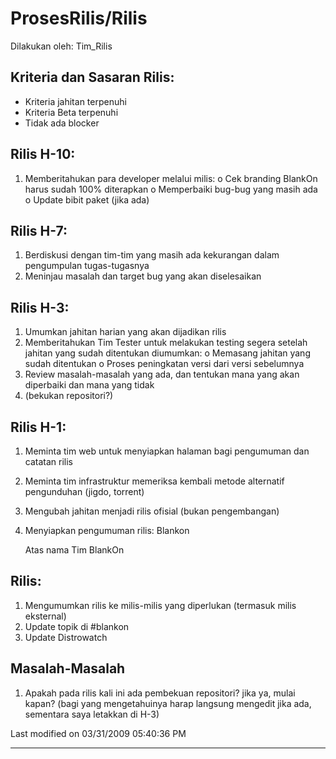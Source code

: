# ProsesRilis/Rilis
Dilakukan oleh: ​Tim_Rilis

## Kriteria dan Sasaran Rilis:
   * Kriteria jahitan terpenuhi
   * Kriteria Beta terpenuhi
   * Tidak ada blocker

## Rilis H-10:
   1. Memberitahukan para developer melalui ​milis:
          o Cek branding BlankOn harus sudah 100% diterapkan
          o Memperbaiki bug-bug yang masih ada
          o Update bibit paket (jika ada)

## Rilis H-7:
   1. Berdiskusi dengan tim-tim yang masih ada kekurangan dalam pengumpulan
      tugas-tugasnya
   2. Meninjau masalah dan target bug yang akan diselesaikan

## Rilis H-3:
   1. Umumkan jahitan harian yang akan dijadikan rilis
   2. Memberitahukan Tim Tester untuk melakukan testing segera setelah jahitan
      yang sudah ditentukan diumumkan:
          o Memasang jahitan yang sudah ditentukan
          o Proses peningkatan versi dari versi sebelumnya
   3. Review masalah-masalah yang ada, dan tentukan mana yang akan diperbaiki
      dan mana yang tidak
   4. (bekukan repositori?)

## Rilis H-1:
   1. Meminta tim web untuk menyiapkan halaman bagi pengumuman dan catatan
      rilis
   2. Meminta tim infrastruktur memeriksa kembali metode alternatif pengunduhan
      (jigdo, torrent)
   3. Mengubah jahitan menjadi rilis ofisial (bukan pengembangan)
   4. Menyiapkan pengumuman rilis:
      Blankon <nomor-versi>

      <Kata Pengantar>

      <Fitur Desktop Standar>

      <Fitur Desktop Minimalist>

      <Tentang BlankOn>

      <URL>

      <cermin-cermin>

      <Timbal Balik dan Bantuan>

      Atas nama Tim BlankOn
      <Nama wakil tim rilis>

## Rilis:
   1. Mengumumkan rilis ke milis-milis yang diperlukan (termasuk milis
      eksternal)
   2. Update topik di #blankon
   3. Update Distrowatch

## Masalah-Masalah
   1. Apakah pada rilis kali ini ada pembekuan repositori? jika ya, mulai
      kapan?
      (bagi yang mengetahuinya harap langsung mengedit jika ada, sementara saya
      letakkan di H-3)

Last modified on 03/31/2009 05:40:36 PM



---
 



